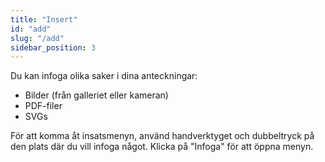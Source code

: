```yaml
---
title: "Insert"
id: "add"
slug: "/add"
sidebar_position: 3
---
```


Du kan infoga olika saker i dina anteckningar:

* Bilder (från galleriet eller kameran)
* PDF-filer
* SVGs

För att komma åt insatsmenyn, använd handverktyget och dubbeltryck på den plats där du vill infoga något. Klicka på "Infoga" för att öppna menyn.
